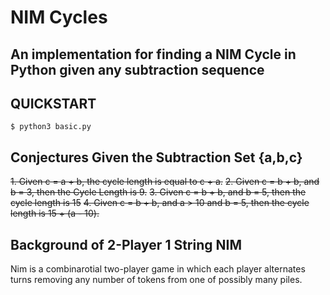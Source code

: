 # NIM Cycles
## An implementation for finding a NIM Cycle in Python given any subtraction sequence

## QUICKSTART
```console
$ python3 basic.py
```
## Conjectures Given the Subtraction Set {a,b,c}
~~1. Given c = a + b, the cycle length is equal to c + a.~~
~~2. Given c = b + b, and b = 3, then the Cycle Length is 9.~~
~~3. Given c = b + b, and b = 5, then the cycle length is 15~~
~~4. Given c = b + b, and a > 10 and b = 5, then the cycle length is 15 + (a - 10).~~

## Background of 2-Player 1 String NIM
Nim is a combinarotial two-player game in which each player alternates turns removing any number of tokens from one of possibly many piles.

